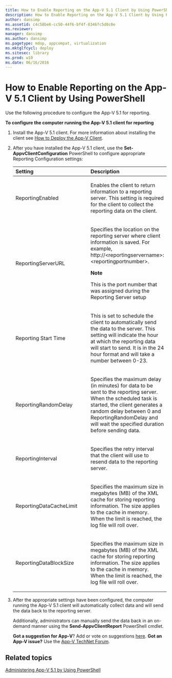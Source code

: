 ```yaml
---
title: How to Enable Reporting on the App-V 5.1 Client by Using PowerShell
description: How to Enable Reporting on the App-V 5.1 Client by Using PowerShell
author: dansimp
ms.assetid: c4c58be6-cc50-44f6-bf4f-8346fc5d0c0e
ms.reviewer: 
manager: dansimp
ms.author: dansimp
ms.pagetype: mdop, appcompat, virtualization
ms.mktglfcycl: deploy
ms.sitesec: library
ms.prod: w10
ms.date: 06/16/2016
---
```



# How to Enable Reporting on the App-V 5.1 Client by Using PowerShell


Use the following procedure to configure the App-V 5.1 for reporting.

**To configure the computer running the App-V 5.1 client for reporting**

1. Install the App-V 5.1 client. For more information about installing the client see [How to Deploy the App-V Client](how-to-deploy-the-app-v-client-51gb18030.md).

2. After you have installed the App-V 5.1 client, use the **Set-AppvClientConfiguration** PowerShell to configure appropriate Reporting Configuration settings:

   <table>
   <colgroup>
   <col width="50%" />
   <col width="50%" />
   </colgroup>
   <thead>
   <tr class="header">
   <th align="left">Setting</th>
   <th align="left">Description</th>
   </tr>
   </thead>
   <tbody>
   <tr class="odd">
   <td align="left"><p>ReportingEnabled</p></td>
   <td align="left"><p>Enables the client to return information to a reporting server. This setting is required for the client to collect the reporting data on the client.</p></td>
   </tr>
   <tr class="even">
   <td align="left"><p>ReportingServerURL</p></td>
   <td align="left"><p>Specifies the location on the reporting server where client information is saved. For example, http://&lt;reportingservername&gt;:&lt;reportingportnumber&gt;.</p>
   <div class="alert">
   <strong>Note</strong><br/><p>This is the port number that was assigned during the Reporting Server setup</p>
   </div>
   <div>

   </div></td>
   </tr>
   <tr class="odd">
   <td align="left"><p>Reporting Start Time</p></td>
   <td align="left"><p>This is set to schedule the client to automatically send the data to the server. This setting will indicate the hour at which the reporting data will start to send. It is in the 24 hour format and will take a number between 0-23.</p></td>
   </tr>
   <tr class="even">
   <td align="left"><p>ReportingRandomDelay</p></td>
   <td align="left"><p>Specifies the maximum delay (in minutes) for data to be sent to the reporting server. When the scheduled task is started, the client generates a random delay between 0 and ReportingRandomDelay and will wait the specified duration before sending data.</p></td>
   </tr>
   <tr class="odd">
   <td align="left"><p>ReportingInterval</p></td>
   <td align="left"><p>Specifies the retry interval that the client will use to resend data to the reporting server.</p></td>
   </tr>
   <tr class="even">
   <td align="left"><p>ReportingDataCacheLimit</p></td>
   <td align="left"><p>Specifies the maximum size in megabytes (MB) of the XML cache for storing reporting information. The size applies to the cache in memory. When the limit is reached, the log file will roll over.</p></td>
   </tr>
   <tr class="odd">
   <td align="left"><p>ReportingDataBlockSize</p></td>
   <td align="left"><p>Specifies the maximum size in megabytes (MB) of the XML cache for storing reporting information. The size applies to the cache in memory. When the limit is reached, the log file will roll over.</p></td>
   </tr>
   </tbody>
   </table>



3. After the appropriate settings have been configured, the computer running the App-V 5.1 client will automatically collect data and will send the data back to the reporting server.

   Additionally, administrators can manually send the data back in an on-demand manner using the **Send-AppvClientReport** PowerShell cmdlet.

   **Got a suggestion for App-V**? Add or vote on suggestions [here](http://appv.uservoice.com/forums/280448-microsoft-application-virtualization). **Got an App-V issue?** Use the [App-V TechNet Forum](https://social.technet.microsoft.com/Forums/home?forum=mdopappv).

## Related topics


[Administering App-V 5.1 by Using PowerShell](administering-app-v-51-by-using-powershell.md)









